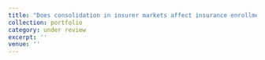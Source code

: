 ```yaml
---
title: "Does consolidation in insurer markets affect insurance enrollment and drug expenditures? Evidence from Medicare Part D (with Pinka Chatterji, Chun-Yu Ho, Tao Jin and Yichuan Wang)"
collection: portfolio 
category: under review
excerpt: ''
venue: ''
---
```


